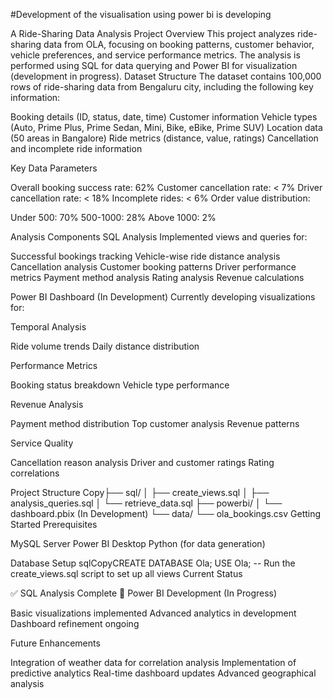 #Development of the visualisation using power bi is developing

A Ride-Sharing Data Analysis Project
Overview
This project analyzes ride-sharing data from OLA, focusing on booking patterns, customer behavior, vehicle preferences, and service performance metrics. The analysis is performed using SQL for data querying and Power BI for visualization (development in progress).
Dataset Structure
The dataset contains 100,000 rows of ride-sharing data from Bengaluru city, including the following key information:

Booking details (ID, status, date, time)
Customer information
Vehicle types (Auto, Prime Plus, Prime Sedan, Mini, Bike, eBike, Prime SUV)
Location data (50 areas in Bangalore)
Ride metrics (distance, value, ratings)
Cancellation and incomplete ride information

Key Data Parameters

Overall booking success rate: 62%
Customer cancellation rate: < 7%
Driver cancellation rate: < 18%
Incomplete rides: < 6%
Order value distribution:

Under 500: 70%
500-1000: 28%
Above 1000: 2%



Analysis Components
SQL Analysis
Implemented views and queries for:

Successful bookings tracking
Vehicle-wise ride distance analysis
Cancellation analysis
Customer booking patterns
Driver performance metrics
Payment method analysis
Rating analysis
Revenue calculations

Power BI Dashboard (In Development)
Currently developing visualizations for:

Temporal Analysis

Ride volume trends
Daily distance distribution


Performance Metrics

Booking status breakdown
Vehicle type performance


Revenue Analysis

Payment method distribution
Top customer analysis
Revenue patterns


Service Quality

Cancellation reason analysis
Driver and customer ratings
Rating correlations



Project Structure
Copy├── sql/
│   ├── create_views.sql
│   ├── analysis_queries.sql
│   └── retrieve_data.sql
├── powerbi/
│   └── dashboard.pbix (In Development)
└── data/
    └── ola_bookings.csv
Getting Started
Prerequisites

MySQL Server
Power BI Desktop
Python (for data generation)

Database Setup
sqlCopyCREATE DATABASE Ola;
USE Ola;
-- Run the create_views.sql script to set up all views
Current Status

✅ SQL Analysis Complete
🚧 Power BI Development (In Progress)

Basic visualizations implemented
Advanced analytics in development
Dashboard refinement ongoing



Future Enhancements

Integration of weather data for correlation analysis
Implementation of predictive analytics
Real-time dashboard updates
Advanced geographical analysis
